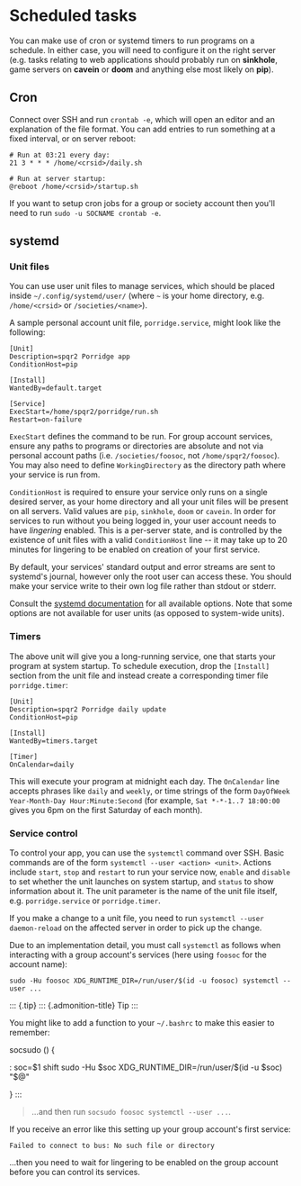 Scheduled tasks
===============

You can make use of cron or systemd timers to run programs on a
schedule. In either case, you will need to configure it on the right
server (e.g. tasks relating to web applications should probably run on
**sinkhole**, game servers on **cavein** or **doom** and anything else
most likely on **pip**).

Cron
----

Connect over SSH and run `crontab -e`, which will open an editor and an
explanation of the file format. You can add entries to run something at
a fixed interval, or on server reboot:

    # Run at 03:21 every day:
    21 3 * * * /home/<crsid>/daily.sh

    # Run at server startup:
    @reboot /home/<crsid>/startup.sh

If you want to setup cron jobs for a group or society account then
you\'ll need to run `sudo -u SOCNAME crontab -e`.

systemd
-------

### Unit files

You can use user unit files to manage services, which should be placed
inside `~/.config/systemd/user/` (where `~` is your home directory, e.g.
`/home/<crsid>` or `/societies/<name>`).

A sample personal account unit file, `porridge.service`, might look like
the following:

    [Unit]
    Description=spqr2 Porridge app
    ConditionHost=pip

    [Install]
    WantedBy=default.target

    [Service]
    ExecStart=/home/spqr2/porridge/run.sh
    Restart=on-failure

`ExecStart` defines the command to be run. For group account services,
ensure any paths to programs or directories are absolute and not via
personal account paths (i.e. `/societies/foosoc`, not
`/home/spqr2/foosoc`). You may also need to define `WorkingDirectory` as
the directory path where your service is run from.

`ConditionHost` is required to ensure your service only runs on a single
desired server, as your home directory and all your unit files will be
present on all servers. Valid values are `pip`, `sinkhole`, `doom` or
`cavein`. In order for services to run without you being logged in, your
user account needs to have *lingering* enabled. This is a per-server
state, and is controlled by the existence of unit files with a valid
`ConditionHost` line \-- it may take up to 20 minutes for lingering to
be enabled on creation of your first service.

By default, your services\' standard output and error streams are sent
to systemd\'s journal, however only the root user can access these. You
should make your service write to their own log file rather than stdout
or stderr.

Consult the [systemd
documentation](https://www.freedesktop.org/software/systemd/man/systemd.unit.html)
for all available options. Note that some options are not available for
user units (as opposed to system-wide units).

### Timers

The above unit will give you a long-running service, one that starts
your program at system startup. To schedule execution, drop the
`[Install]` section from the unit file and instead create a
corresponding timer file `porridge.timer`:

    [Unit]
    Description=spqr2 Porridge daily update
    ConditionHost=pip

    [Install]
    WantedBy=timers.target

    [Timer]
    OnCalendar=daily

This will execute your program at midnight each day. The `OnCalendar`
line accepts phrases like `daily` and `weekly`, or time strings of the
form `DayOfWeek Year-Month-Day Hour:Minute:Second` (for example,
`Sat *-*-1..7 18:00:00` gives you 6pm on the first Saturday of each
month).

### Service control

To control your app, you can use the `systemctl` command over SSH. Basic
commands are of the form `systemctl --user <action> <unit>`. Actions
include `start`, `stop` and `restart` to run your service now, `enable`
and `disable` to set whether the unit launches on system startup, and
`status` to show information about it. The unit parameter is the name of
the unit file itself, e.g. `porridge.service` or `porridge.timer`.

If you make a change to a unit file, you need to run
`systemctl --user daemon-reload` on the affected server in order to pick
up the change.

Due to an implementation detail, you must call `systemctl` as follows
when interacting with a group account\'s services (here using `foosoc`
for the account name):

    sudo -Hu foosoc XDG_RUNTIME_DIR=/run/user/$(id -u foosoc) systemctl --user ...

::: {.tip}
::: {.admonition-title}
Tip
:::

You might like to add a function to your `~/.bashrc` to make this easier
to remember:

socsudo () {

:   soc=\$1 shift sudo -Hu \$soc XDG\_RUNTIME\_DIR=/run/user/\$(id -u
    \$soc) \"\$@\"

}
:::

> \...and then run `socsudo foosoc systemctl --user ...`.

If you receive an error like this setting up your group account\'s first
service:

    Failed to connect to bus: No such file or directory

\...then you need to wait for lingering to be enabled on the group
account before you can control its services.
